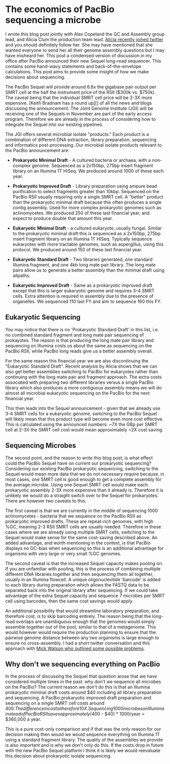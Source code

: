 # The economics of PacBio sequencing a microbe

I wrote this blog post jointly with Alex Copeland the QC and Assembly group
lead, and Alicia Clum the production team lead. [Alicia recently joined
twitter][Alicia] and you should definitely follow her. She may have mentioned
that she wanted everyone to send her all their genome assembly questions but I
may have misheard her. This post a condensed version of discussion in my office
after PacBio announced their new Sequel long-read sequencer. This contains some
hand-wavy statements and back-of-the-envelope calculations. This post aims to
provide some insight of how we make decisions about sequencing.

[Alicia]: https://twitter.com/alicia_clum

The PacBio Sequel will provide around 6.6x the gigabase pair output per SMRT
cell at the half the instrument price of the RSII ($300k vs. $750k). The caveat
being that the individual SMRT cell price will be 2-3X more expensive. [Keith
Bradnam has a round up][] of all the news and blogs discussing the
announcement. The Joint Genome Institute (JGI) will be receiving one of the
Sequels in November are part of the early access program. Therefore we are
already in the process of considering how to integrate the Sequel into our
existing pipelines.

[Keith Bradnam]: http://www.acgt.me/blog/2015/10/1/who-is-saying-what-about-the-new-pacbio-sequel-system

The JGI offers several microbial isolate "products." Each product is a
combination of different DNA extraction, library preparation, sequencing and
informatics post-processing. Our microbial isolate products relevant to the
PacBio announcement are:

  * **Prokaryotic Minimal Draft** - A cultured bacteria or archaea, with a
    non-complex genome. Sequenced as a 2x150bp, 275bp insert fragment library
    on an Illumina 1T HiSeq. We produced around 1000 of these each year.

  * **Prokaryotic Improved Draft** - Library preparation using ampure bead
    purification to select fragments greater than 10kbp. Sequenced on the
    PacBio RSII usually requiring only a single SMRT cell. A "better" product
    than the prokaryotic minimal draft because this often produces a single
    contig assembly. Used for more complex prokaryotic genomes such as
    actinomycetes. We produced 250 of these last financial year, and expect to
    produce double that amount this year.

  * **Eukaryotic Minimal Draft** - a cultured eukaryote, usually fungal.
    Similar to the prokaryotic minimal draft this is sequenced as a 2x150bp,
    275bp insert fragment library on an Illumina 1T HiSeq. Typically sequence
    eukaryotes with more tractable genomes, such as aspergillus, using this
    protocol. We produced around 150 of these last financial year.

  * **Eukaryotic Standard Draft** - Two libraries generated, one standard
    Illumina fragment, and one 4kb long mate pair library. The long mate pairs
    allow us to generate a better assembly than the minimal draft using
    allpaths.

  * **Eukaryotic Improved Draft** - Same as a prokaryotic improved draft except
    that this is larger eukaryotic genome and requires 3-4 SMRT cells. Extra
    attention is required in assembly due to the presence of organelles. We
    sequenced 110 last FY and aim to sequence 160 this FY.

## Eukaryotic Sequencing

You may notice that there is no 'Prokaryotic Standard Draft' in this list, i.e.
no combined standard fragment and long mate pair sequencing of prokayotes. The
reason is that producing the long mate pair library and sequencing on Illumina
costs us about the same as sequencing on the PacBio RSII, while PacBio long
reads give us a better assembly overall.

For the same reason this financial year we are also discontinuing the
"Eukaryotic Standard Draft". Recent analysis by Alicia shows that we can also
get better assemblies switching to PacBio for eukaryotes rather than continuing
with the long mate pair and fragment approach. The extra costs associated with
preparing two different libraries versus a single PacBio library which also
produces a more contiguous assembly means we will do almost all microbial
eukaryotic sequencing on the PacBio for the next financial year.

This then leads into the Sequel announcement - given that we already use 3-4
SMRT cells for a eukaryotic genome, switching to the PacBio Sequel will likely
mean that this product type will become even more cost effective. This is
calculated using the announced numbers: ~7X the GBp per SMRT cell at 2-3X the
SMRT cell cost would mean approximately ~2X cost saving.

## Sequencing Microbes

The second point, and the reason to write this blog post, is what effect could
the PacBio Sequel have on current our prokaryotic sequencing? Considering our
existing PacBio prokaryotic sequencing, switching to the Sequel would mean more
data that we do not necessary require because, in most cases, one SMRT cell is
good enough to get a complete assembly for the average microbe. Using one
Sequel SMRT cell would make each prokaryotic assembly 2-3X more expensive than
it already is. Therefore it is unlikely we would do a straight switch over to
the Sequel for prokaryotes. There are however two caveats to this.

The first caveat is that we are currently in the middle of sequencing 1000
actinomycetes - bacteria that we sequence on the PacBio RSII as prokaryotic
improved drafts. These are repeat-rich genomes, with high %GC, meaning 2-3 RSII
SMRT cells are usually needed. Therefore in these cases where we are already
using multiple SMRT cells, switching to the Sequel would make sense for the
same cost-saving described above. An added advantage, and worth mentioning in
the context, is that PacBio displays no GC-bias when sequencing so this is an
additional advantage for organisms with very large or very small %GC genomes.

The second caveat is that the increased Sequel capacity makes pooling on. If
you are unfamiliar with pooling, this is the process of combining multiple
different DNA libraries together and then sequencing them all together, usually
in an Illumina flowcell. A unique oligonucleotide 'barcode' is added to each
library during preparation which allows the FASTQ data to be separated back
into the original library after sequencing. If we could take advantage of the
extra Sequel capacity and sequence 7 microbes per SMRT cell using barcodes,
then the same cost savings would apply.

An additional possibility that would streamline laboratory preparation, and
therefore cost, is to skip barcoding entirely. The reason being that the
long-read overlaps are unambiguous enough that the genomes would simply
assemble together out of the pool, similar to that of a metagenome. This would
however would require the production planning to ensure that the pairwise
genome distance between any two organisms is large enough to ensure no
cross-assembly. I had a short twitter conversation and this approach with [Mick
Watson who outlined some possible problems][problems].

[problems]: https://twitter.com/bioinformatics/status/650391667741069312

## Why don't we sequencing everything on PacBio

In the process of discussing the Sequel that question arose that we have
considered multiple times in the past: why don't we sequence all microbes on
the PacBio? The current reason we don't do this is that an Illumina prokaryotic
minimal draft costs around $40 including all library preparation and
sequencing. A PacBio prokaryotic improved draft preparation and sequencing on a
single SMRT cell costs around $400. The difference in cost is therefore 10X.
Sequencing 1000 microbes on Illumina instead of PacBio RSII saves approximately
($400 - $40) * 1000/year = $360,000 a year.

This is a pure cost-only comparison and if that was the only reason for our
decision making then would we would sequence everything on Illumina 1T using a
standard fragment library. The quality of the assemblies we provide is also
important and is why we don't only do this. If the costs drop in future with
the new PacBio Sequel platform I think it is likely we would reevaluate this
decision about prokaryotic isolate sequencing.
